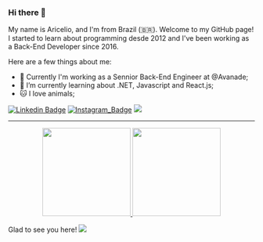 ### Hi there 👋

My name is Aricelio, and I'm from Brazil (🇧🇷). Welcome to my GitHub page!
I started to learn about programming desde 2012 and I've been working as a Back-End Developer since 2016.

Here are a few things about me:
- 🔭 Currently I'm working as a Sennior Back-End Engineer at @Avanade;
- 🌱 I’m currently learning about .NET, Javascript and React.js;
- 🐱 I love animals;

[![Linkedin Badge](https://img.shields.io/badge/-LinkedIn-blue?style=flat-square&logo=Linkedin&logoColor=white&link=https://www.linkedin.com/in/aric%C3%A9lio-de-souza-fernandes-3998aa57/)](https://www.linkedin.com/in/aric%C3%A9lio-de-souza-fernandes-3998aa57/)
[![Instagram_Badge](https://img.shields.io/badge/-Instagram-%23E4405F?style=flat-square&logo=instagram&logoColor=white&link=https://instagram.com/_fernandes.ari)](https://instagram.com/_fernandes.ari)
<a href = "mailto:ariceliodesouza@gmail.com"><img src="https://img.shields.io/badge/Gmail-D14836?style=flat-square&logo=gmail&logoColor=white" target="_blank"></a>

____

<p align="center">
<a href="https://github.com/Aricelio">
  <img height="180em" src="https://github-readme-stats-eight-theta.vercel.app/api?username=Aricelio&show_icons=true&theme=algolia&include_all_commits=true&count_private=true"/>
  <img height="180em" src="https://github-readme-stats-eight-theta.vercel.app/api/top-langs/?username=Aricelio&layout=compact&langs_count=8&theme=algolia"/>
</a>
</p>

<!--
[![Aricelio's github stats](https://github-readme-stats.vercel.app/api?username=Aricelio&theme=dark&show_icons=true&count_private=true)](https://github.com/Aricelio)
-->

Glad to see you here! ![](https://komarev.com/ghpvc/?username=Aricelio&color=2ecc71)
<!--![visitors](https://visitor-badge.glitch.me/badge?page_id=Aricelio.Aricelio) -->


<!--
**Aricelio/Aricelio** is a ✨ _special_ ✨ repository because its `README.md` (this file) appears on your GitHub profile.

Here are some ideas to get you started:

- 🔭 I’m currently working on ...
- 🌱 I’m currently learning ...
- 👯 I’m looking to collaborate on ...
- 🤔 I’m looking for help with ...
- 💬 Ask me about ...
- 📫 How to reach me: ...
- 😄 Pronouns: ...
- ⚡ Fun fact: ...
-->
